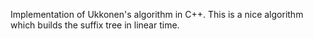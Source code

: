 Implementation of Ukkonen's algorithm in C++.
This is a nice algorithm which builds the suffix tree in linear time.

